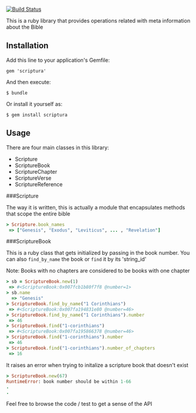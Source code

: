 [![Build Status](https://travis-ci.org/gaganawhad/scriptura.png)](https://travis-ci.org/gaganawahd/scriptura)


This is a ruby library that provides operations related with meta information about the Bible

## Installation

Add this line to your application's Gemfile:

    gem 'scriptura'

And then execute:

    $ bundle

Or install it yourself as:

    $ gem install scriptura

## Usage

There are four main classes in this library: 
  - Scripture
  - ScriptureBook
  - ScriptureChapter
  - ScriptureVerse
  - ScriptureReference

###Scripture

The way it is written, this is actually a module that encapsulates methods that scope the entire bible
```ruby
> Scripture.book_names
 => ["Genesis", "Exodus", "Leviticus", ... , "Revelation"]

 ```
###ScriptureBook

This is a ruby class that gets initialized by passing in the book number. You can also `find_by_name` the book or `find` it by its 'string_id'

Note: Books with no chapters are considered to be books with one chapter

```ruby
> sb = ScriptureBook.new(1)
 => #<ScriptureBook:0x007fcb1b80f7f8 @number=1> 
> sb.name
  => "Genesis" 
> ScriptureBook.find_by_name("1 Corinthians")
 => #<ScriptureBook:0x007fa194831e80 @number=46> 
> ScriptureBook.find_by_name("1 Corinthians").number
 => 46 
> ScriptureBook.find("1-corinthians")
 => #<ScriptureBook:0x007fa195866378 @number=46> 
> ScriptureBook.find("1-corinthians").number
 => 46 
> ScriptureBook.find("1-corinthians").number_of_chapters
 => 16 
```

It raises an error when trying to initalize a scripture book that doesn't exist

```ruby
> ScriptureBook.new(67)
RuntimeError: book number should be within 1-66
.
.

```

Feel free to browse the code / test to get a sense of the API



